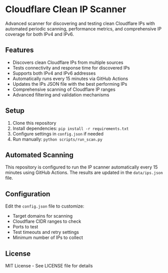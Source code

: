 # Cloudflare Clean IP Scanner

Advanced scanner for discovering and testing clean Cloudflare IPs with automated periodic scanning, performance metrics, and comprehensive IP coverage for both IPv4 and IPv6.

## Features

- Discovers clean Cloudflare IPs from multiple sources
- Tests connectivity and response time for discovered IPs
- Supports both IPv4 and IPv6 addresses
- Automatically runs every 15 minutes via GitHub Actions
- Updates the IPs JSON file with the best performing IPs
- Comprehensive scanning of Cloudflare IP ranges
- Advanced filtering and validation mechanisms

## Setup

1. Clone this repository
2. Install dependencies: `pip install -r requirements.txt`
3. Configure settings in `config.json` if needed
4. Run manually: `python scripts/run_scan.py`

## Automated Scanning

This repository is configured to run the IP scanner automatically every 15 minutes using GitHub Actions. The results are updated in the `data/ips.json` file.

## Configuration

Edit the `config.json` file to customize:

- Target domains for scanning
- Cloudflare CIDR ranges to check
- Ports to test
- Test timeouts and retry settings
- Minimum number of IPs to collect

## License

MIT License - See LICENSE file for details